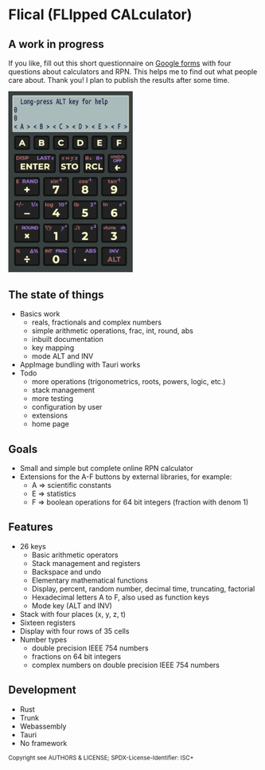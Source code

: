 # Flical (FLIpped CALculator)

## A work in progress

If you like, fill out this short questionnaire on
[Google forms](https://forms.gle/wUQL45x5wCq9Eodx5) with four questions
about calculators and RPN. This helps me to find out what people care
about. Thank you! I plan to publish the results after some time.

<img alt=Screenshot src=flical.png width=250>

## The state of things

- Basics work
  - reals, fractionals and complex numbers
  - simple arithmetic operations, frac, int, round, abs
  - inbuilt documentation
  - key mapping
  - mode ALT and INV
- AppImage bundling with Tauri works
- Todo
  - more operations (trigonometrics, roots, powers, logic, etc.)
  - stack management
  - more testing
  - configuration by user
  - extensions
  - home page

## Goals

- Small and simple but complete online RPN calculator
- Extensions for the A-F buttons by external libraries, for example:
  - A => scientific constants
  - E => statistics
  - F => boolean operations for 64 bit integers (fraction with denom 1)

## Features

- 26 keys
  - Basic arithmetic operators
  - Stack management and registers
  - Backspace and undo
  - Elementary mathematical functions
  - Display, percent, random number, decimal time, truncating, factorial
  - Hexadecimal letters A to F, also used as function keys
  - Mode key (ALT and INV)
- Stack with four places (x, y, z, t)
- Sixteen registers
- Display with four rows of 35 cells
- Number types
  - double precision IEEE 754 numbers
  - fractions on 64 bit integers
  - complex numbers on double precision IEEE 754 numbers

## Development

- Rust
- Trunk
- Webassembly
- Tauri
- No framework

<sup>Copyright see AUTHORS & LICENSE; SPDX-License-Identifier: ISC+</sup>
